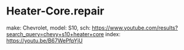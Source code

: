 # Heater-Core.repair
make: Chevrolet, model: S10, sch: https://www.youtube.com/results?search_query=chevy+s10+heater+core index: https://youtu.be/B67WePfpYjU
